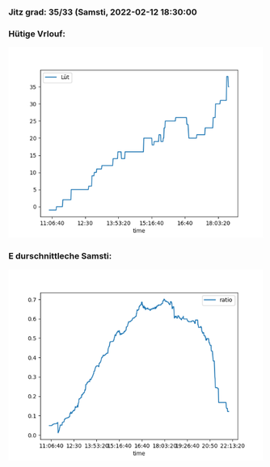 ### Jitz grad: 35/33 (Samsti, 2022-02-12 18:30:00

### Hütige Vrlouf:
![Graph](Today.png)

### E durschnittleche Samsti:
![Graph](Samsti.png)